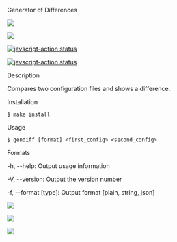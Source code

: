 Generator of Differences

<a href="https://codeclimate.com/github/ponttor/frontend-project-lvl2/maintainability"><img src="https://api.codeclimate.com/v1/badges/bc5642f0ba486a4f8551/maintainability" /></a>

<a href="https://codeclimate.com/github/ponttor/frontend-project-lvl2/test_coverage"><img src="https://api.codeclimate.com/v1/badges/bc5642f0ba486a4f8551/test_coverage" /></a>

<a href="https://github.com/ponttor/frontend-project-lvl2/actions"><img alt="javscript-action status" src="https://github.com/ponttor/frontend-project-lvl2/workflows/Node%20CI/badge.svg"></a>

<a href="https://github.com/ponttor/frontend-project-lvl2/actions"><img alt="javscript-action status" src="https://github.com/ponttor/frontend-project-lvl2/workflows/hexlet-check/badge.svg"></a>


Description

Compares two configuration files and shows a difference.


Installation

```
$ make install
```


Usage

```
$ gendiff [format] <first_config> <second_config>
```


Formats

-h, --help:          Output usage information

-V, --version:       Output the version number

-f, --format [type]: Output format [plain, string, json]


<a href="https://asciinema.org/a/mlcFZ3O5FjUbF3lZnxLF6M3DB" target="_blank"><img src="https://asciinema.org/a/mlcFZ3O5FjUbF3lZnxLF6M3DB.svg" /></a>

<a href="https://asciinema.org/a/ViiCFOVnOePtpNuxIZPYGChoo" target="_blank"><img src="https://asciinema.org/a/ViiCFOVnOePtpNuxIZPYGChoo.svg" /></a>

<a href="https://asciinema.org/a/uluI9fLJMWYxZrRjW6ekcMxFD" target="_blank"><img src="https://asciinema.org/a/uluI9fLJMWYxZrRjW6ekcMxFD.svg" /></a>
